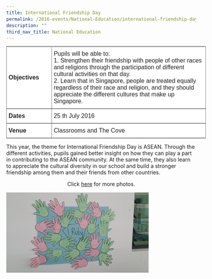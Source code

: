 ```yaml
---
title: International Friendship Day
permalink: /2016-events/National-Education/international-friendship-day/
description: ""
third_nav_title: National Education
---
```

<style type="text/css">
.tg  {border-collapse:collapse;border-spacing:0;margin:0px auto;}
.tg td{border-color:black;border-style:solid;border-width:1px;font-family:Arial, sans-serif;font-size:14px;
  overflow:hidden;padding:10px 5px;word-break:normal;}
.tg th{border-color:black;border-style:solid;border-width:1px;font-family:Arial, sans-serif;font-size:14px;
  font-weight:normal;overflow:hidden;padding:10px 5px;word-break:normal;}
.tg .tg-kdpx{background-color:#FFF;border-color:inherit;color:#222;font-size:16px;text-align:left;vertical-align:middle}
.tg .tg-x4x2{background-color:#FFF;border-color:inherit;color:#222;font-size:16px;font-weight:bold;text-align:left;
  vertical-align:middle}
</style>
<table class="tg" style="undefined;table-layout: fixed; width: 530px">
<colgroup>
<col style="width: 120px">
<col style="width: 410px">
</colgroup>
<tbody>
  <tr>
    <td class="tg-x4x2">Objectives<br></td>
    <td class="tg-kdpx"><span style="color:#222;background-color:transparent">Pupils will be able to:</span><br><span style="color:#222;background-color:transparent">1. Strengthen their friendship with people of other races and religions through the participation of different cultural activities on that day.</span><br><span style="color:#222;background-color:transparent">2. Learn that in Singapore, people are treated equally regardless of their race and religion, and they should appreciate the different cultures that make up Singapore.</span></td>
  </tr>
  <tr>
    <td class="tg-x4x2">Dates<br></td>
    <td class="tg-kdpx"><span style="color:#222;background-color:transparent">25</span> th <span style="color:#222;background-color:transparent">July 2016</span><br></td>
  </tr>
  <tr>
    <td class="tg-x4x2">Venue<br></td>
    <td class="tg-kdpx"><span style="color:#222;background-color:transparent">Classrooms and The Cove</span><br></td>
  </tr>
</tbody>
</table>

This year, the theme for International Friendship Day is ASEAN. Through the different activities, pupils gained better insight on how they can play a part in contributing to the ASEAN community. At the same time, they also learn to appreciate the cultural diversity in our school and build a stronger friendship among them and their friends from other countries. 

  

<center>Click <a href="https://flic.kr/s/aHskEbsuU6">here</a> for more photos.</center>

<img src="/images/IFD04.jpeg" 
     style="width:75%">


